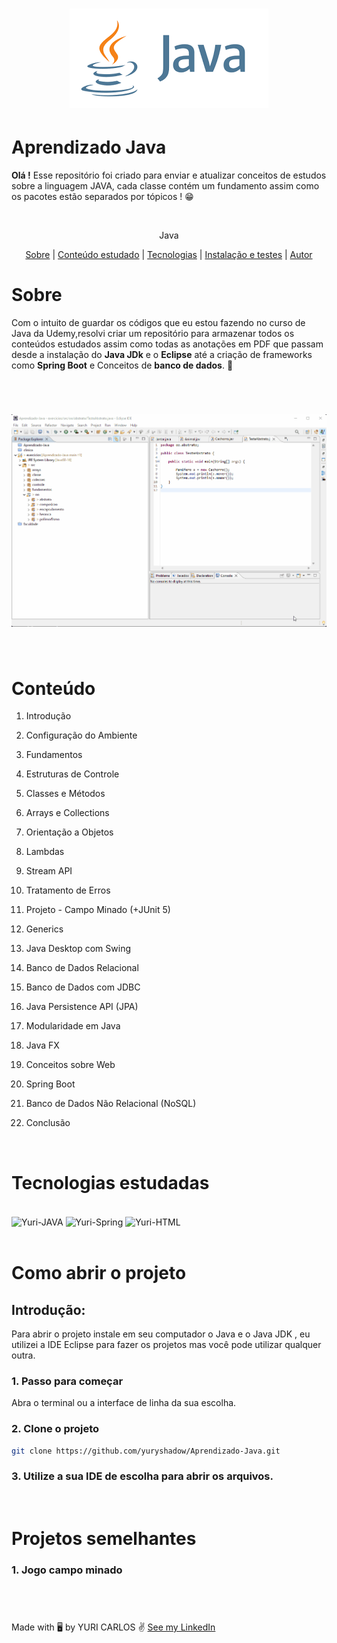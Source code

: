  <h1 align="center">
    <img alt="Readme" title ="Readme" src="./java-logo.png">
</h1>

 # Aprendizado Java

 **Olá !** Esse repositório foi criado para enviar e atualizar conceitos de estudos sobre a linguagem JAVA, cada classe contém um fundamento assim como os pacotes estão separados por tópicos ! 😁

<br>

<p align="center"> Java </p>

<p align="center">
 <a href="# Sobre">Sobre</a>
 |
 <a href="#Conteúdo">Conteúdo estudado</a>
 |
 <a href="#Tecnologias estudadas">Tecnologias</a>
 |
 <a href="# Como abrir o projeto">Instalação e testes</a>
 |
 <a href="# Projetos semelhantes">Autor</a>
</p>

# Sobre 

Com o intuito de guardar os códigos que eu estou fazendo no curso de Java da Udemy,resolvi criar um repositório para armazenar todos os conteúdos estudados assim como todas as anotações em PDF que passam desde a instalação do **Java JDk** e o **Eclipse** até a criação de frameworks como **Spring Boot** e Conceitos de **banco de dados**. 🌟

<br>
<h1 align="center">
    <img alt="Readme" title ="Readme" src="./readme-gif2.gif">
</h1>

<br>

# Conteúdo

1. Introdução

2. Configuração do Ambiente
3. Fundamentos
4. Estruturas de Controle
5. Classes e Métodos
6. Arrays e Collections
7. Orientação a Objetos
8. Lambdas
9. Stream API
10. Tratamento de Erros
11. Projeto - Campo Minado (+JUnit 5)
12. Generics
13. Java Desktop com Swing
14. Banco de Dados Relacional
15. Banco de Dados com JDBC
16. Java Persistence API (JPA)
17. Modularidade em Java
18. Java FX
19. Conceitos sobre Web
20. Spring Boot
21. Banco de Dados Não Relacional (NoSQL)
22. Conclusão

<br>


# Tecnologias estudadas

<div style="display: inline_block"><br>
  <img align="center" alt="Yuri-JAVA" src="https://img.shields.io/badge/Java-ED8B00?style=for-the-badge&logo=java&logoColor=white">
  <img align="center" alt="Yuri-Spring" src="https://img.shields.io/badge/Spring-6DB33F?style=for-the-badge&logo=spring&logoColor=white">
  <img align="center" alt="Yuri-HTML" src="https://img.shields.io/badge/MySQL-00000F?style=for-the-badge&logo=mysql&logoColor=white">
  </div>

<br>

# Como abrir o projeto

## Introdução:
Para abrir o projeto instale em seu computador o <a src="https://www.java.com/pt-BR/download/ie_manual.jsp?locale=pt_BR"> Java </a> e o <a src="https://www.oracle.com/java/technologies/downloads/"> Java JDK </a>, eu utilizei a IDE <a src="https://www.eclipse.org/downloads/"> Eclipse </a> para fazer os projetos mas você pode utilizar qualquer outra.

### 1. Passo para começar

Abra o terminal ou a interface de linha da sua escolha.

### 2. Clone o projeto

~~~bash 
git clone https://github.com/yuryshadow/Aprendizado-Java.git 
~~~

### 3. Utilize a sua IDE de escolha para abrir os arquivos.

<br>

# Projetos semelhantes

### 1. Jogo campo minado
<br>

#

Made with 🖥️ by YURI CARLOS ✌️ <a href="https://www.linkedin.com/in/yurisouza/">See my LinkedIn </a>



